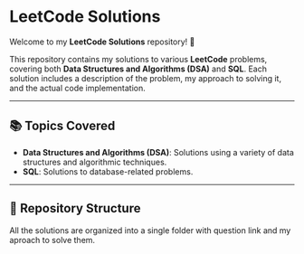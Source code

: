# LeetCode Solutions

Welcome to my **LeetCode Solutions** repository! 🎉

This repository contains my solutions to various **LeetCode** problems, covering both **Data Structures and Algorithms (DSA)** and **SQL**. Each solution includes a description of the problem, my approach to solving it, and the actual code implementation.

---

## 📚 Topics Covered

- **Data Structures and Algorithms (DSA)**: Solutions using a variety of data structures and algorithmic techniques.
- **SQL**: Solutions to database-related problems.

---

## 📂 Repository Structure

All the solutions are organized into a single folder with question link and my aproach to solve them.

